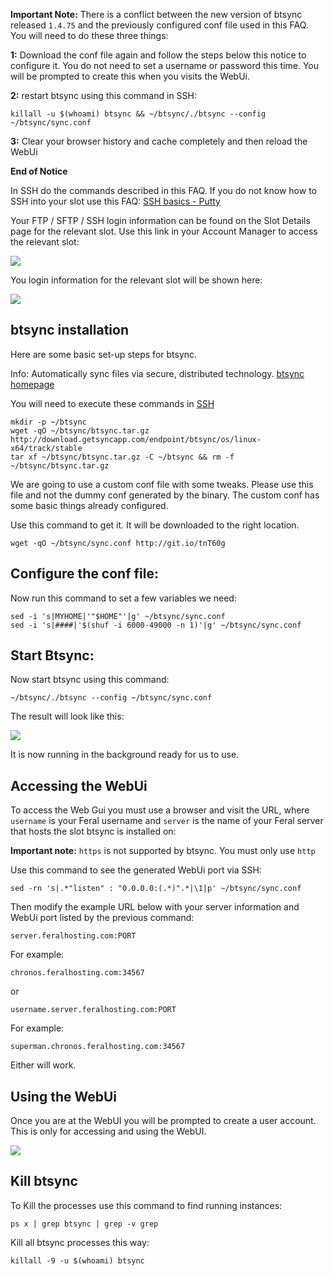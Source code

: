 
**Important Note:** There is a conflict between the new version of btsync released `1.4.75` and the previously configured conf file used in this FAQ. You will need to do these three things:

**1:** Download the conf file again and follow the steps below this notice to configure it. You do not need to set a username or password this time. You will be prompted to create this when you visits the WebUi.

**2:** restart btsync using this command in SSH:

~~~
killall -u $(whoami) btsync && ~/btsync/./btsync --config ~/btsync/sync.conf
~~~

**3:** Clear your browser history and cache completely and then reload the WebUi

**End of Notice**

In SSH do the commands described in this FAQ. If you do not know how to SSH into your slot use this FAQ: [SSH basics - Putty](https://www.feralhosting.com/faq/view?question=12)

Your FTP / SFTP / SSH login information can be found on the Slot Details page for the relevant slot. Use this link in your Account Manager to access the relevant slot:

![](https://raw.github.com/feralhosting/feralfilehosting/master/Feral%20Wiki/0%20Generic/slot_detail_link.png)

You login information for the relevant slot will be shown here:

![](https://raw.github.com/feralhosting/feralfilehosting/master/Feral%20Wiki/0%20Generic/slot_detail_ssh.png)

btsync installation
---

Here are some basic set-up steps for btsync.

Info: Automatically sync files via secure, distributed technology. [btsync homepage](http://labs.bittorrent.com/experiments/sync.html)

You will need to execute these commands in [SSH](https://www.feralhosting.com/faq/view?question=12)

~~~
mkdir -p ~/btsync
wget -qO ~/btsync/btsync.tar.gz http://download.getsyncapp.com/endpoint/btsync/os/linux-x64/track/stable
tar xf ~/btsync/btsync.tar.gz -C ~/btsync && rm -f ~/btsync/btsync.tar.gz
~~~

We are going to use a custom conf file with some tweaks. Please use this file and not the dummy conf generated by the binary. The custom conf has some basic things already configured.

Use this command to get it. It will be downloaded to the right location.

~~~
wget -qO ~/btsync/sync.conf http://git.io/tnT60g
~~~

Configure the conf file:
---

Now run this command to set a few variables we need:

~~~
sed -i 's|MYHOME|'"$HOME"'|g' ~/btsync/sync.conf
sed -i 's|####|'$(shuf -i 6000-49000 -n 1)'|g' ~/btsync/sync.conf
~~~

Start Btsync:
---

Now start btsync using this command:

~~~
~/btsync/./btsync --config ~/btsync/sync.conf
~~~

The result will look like this:

![](https://raw.githubusercontent.com/feralhosting/feralfilehosting/master/Feral%20Wiki/Software/BitTorrent%20Sync%20btsync%20-%20basic%20setup/btsyncstarted.png)

It is now running in the background ready for us to use.

Accessing the WebUi
---

To access the Web Gui you must use a browser and visit the URL, where `username` is your Feral username and `server` is the name of your Feral server that hosts the slot btsync is installed on:

**Important note:** `https` is not supported by btsync. You must only use `http`

Use this command  to see the generated WebUi port via SSH:

~~~
sed -rn 's|.*"listen" : "0.0.0.0:(.*)".*|\1|p' ~/btsync/sync.conf
~~~

Then modify the example URL below with your server information and WebUi port listed by the previous command:

~~~
server.feralhosting.com:PORT
~~~

For example:

~~~
chronos.feralhosting.com:34567
~~~

or

~~~
username.server.feralhosting.com:PORT
~~~

For example:

~~~
superman.chronos.feralhosting.com:34567
~~~

Either will work.

Using the WebUi
---

Once you are at the WebUI you will be prompted to create a user account. This is only for accessing and using the WebUI.

![](https://raw.githubusercontent.com/feralhosting/feralfilehosting/master/Feral%20Wiki/Software/BitTorrent%20Sync%20btsync%20-%20basic%20setup/webuipass.png)

Kill btsync
---

To Kill the processes use this command to find running instances:

~~~
ps x | grep btsync | grep -v grep
~~~

Kill all btsync processes this way:

~~~
killall -9 -u $(whoami) btsync
~~~



